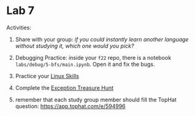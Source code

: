 # Lab 7

Activities:

1. Share with your group: *if you could instantly learn another language without studying it, which one would you pick?*

2. Debugging Practice: inside your `f22` repo, there is a notebook `labs/debug/5-bfs/main.ipynb`.  Open it and fix the bugs.

2. Practice your [Linux Skills](./linux-skills)

3. Complete the [Exception Treasure Hunt](./bug-hunt)

4. remember that each study group member should fill the TopHat question: https://app.tophat.com/e/594996
